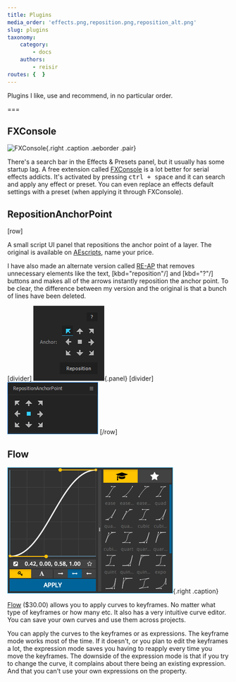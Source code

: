 ```yaml
---
title: Plugins
media_order: 'effects.png,reposition.png,reposition_alt.png'
slug: plugins
taxonomy:
    category:
        - docs
    authors:
        - reisir
routes: {  }
---
```


Plugins I like, use and recommend, in no particular order.

===

## FXConsole

![FXConsole](https://www.videocopilot.net/blog/wp-content/uploads/2018/04/Animation.gif){.right .caption .aeborder .pair}

There's a search bar in the Effects & Presets panel, but it usually has some startup lag. A free extension called [FXConsole](https://www.videocopilot.net/blog/2018/05/fx-console-updated-to-v1-0-3/) is a lot better for serial effects addicts. It's activated by pressing <kbd>ctrl + space</kbd> and it can search and apply any effect or preset. You can even replace an effects default settings with a preset (when applying it through FXConsole).

## RepositionAnchorPoint

[row]

A small script UI panel that repositions the anchor point of a layer. The original is available on [AEscripts](https://aescripts.com/repositionanchorpoint/), name your price. 

I have also made an alternate version called [RE-AP](/reap) that removes unnecessary elements like the text, [kbd="reposition"/] and [kbd="?"/] buttons and makes all of the arrows instantly reposition the anchor point. To be clear, the difference between my version and the original is that a bunch of lines have been deleted. 

[divider]
![original RepositionAnchorPoint](reposition.png){.panel}
[divider]
![RE-AP (my modified version)](reposition_alt.png)
[/row]

## Flow

![Flow](flow%20ui.png){.right .caption}

[Flow](https://aescripts.com/flow/) ($30.00) allows you to apply curves to keyframes. No matter what type of keyframes or how many etc. It also has a very intuitive curve editor. You can save your own curves and use them across projects.

You can apply the curves to the keyframes or as expressions. The keyframe mode works most of the time. If it doesn't, or you plan to edit the keyframes a lot, the expression mode saves you having to reapply every time you move the keyframes. The downside of the expression mode is that if you try to change the curve, it complains about there being an existing expression. And that you can't use your own expressions on the property.



